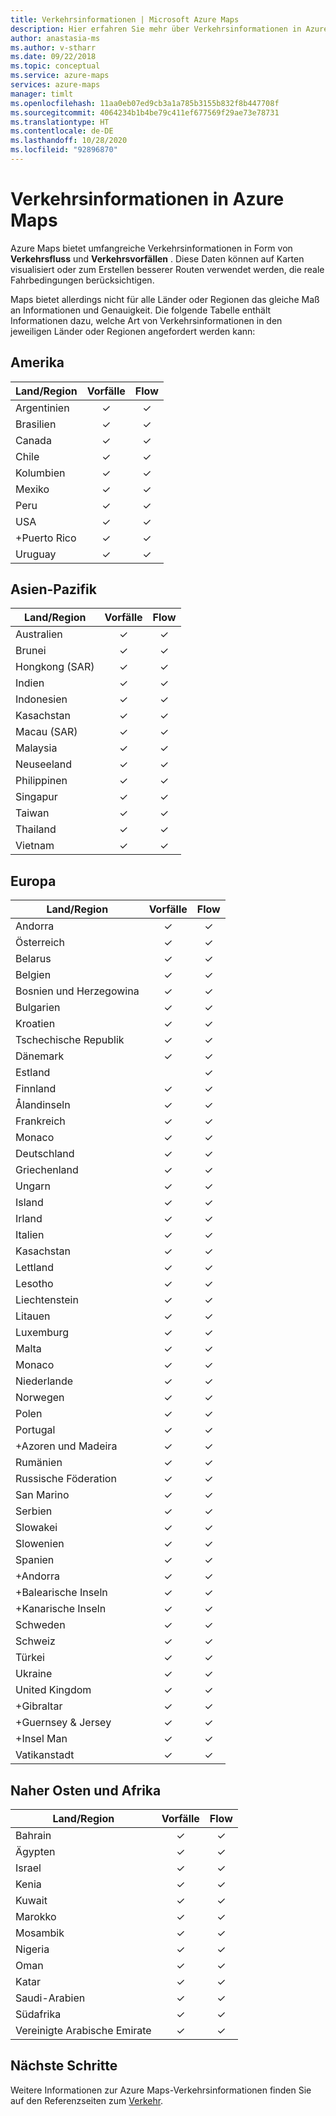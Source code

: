 ```yaml
---
title: Verkehrsinformationen | Microsoft Azure Maps
description: Hier erfahren Sie mehr über Verkehrsinformationen in Azure Maps. Sie können feststellen, ob Informationen zum Verkehrsfluss und Unfällen in verschiedenen Regionen weltweit verfügbar sind.
author: anastasia-ms
ms.author: v-stharr
ms.date: 09/22/2018
ms.topic: conceptual
ms.service: azure-maps
services: azure-maps
manager: timlt
ms.openlocfilehash: 11aa0eb07ed9cb3a1a785b3155b832f8b447708f
ms.sourcegitcommit: 4064234b1b4be79c411ef677569f29ae73e78731
ms.translationtype: HT
ms.contentlocale: de-DE
ms.lasthandoff: 10/28/2020
ms.locfileid: "92896870"
---
```

# <a name="azure-maps-traffic-coverage"></a>Verkehrsinformationen in Azure Maps

Azure Maps bietet umfangreiche Verkehrsinformationen in Form von **Verkehrsfluss** und **Verkehrsvorfällen** . Diese Daten können auf Karten visualisiert oder zum Erstellen besserer Routen verwendet werden, die reale Fahrbedingungen berücksichtigen.

Maps bietet allerdings nicht für alle Länder oder Regionen das gleiche Maß an Informationen und Genauigkeit. Die folgende Tabelle enthält Informationen dazu, welche Art von Verkehrsinformationen in den jeweiligen Länder oder Regionen angefordert werden kann: 

## <a name="americas"></a>Amerika

|Land/Region  |Vorfälle  |Flow  |
|---------|:---------:|:---------:|
|Argentinien      |✓         |✓         |
|Brasilien     |✓         |✓         |
|Canada     |✓         |✓         |
|Chile     |✓         |✓         |
|Kolumbien      |✓         |✓         |
|Mexiko     |✓         |✓         |
|Peru       |✓         |✓         | 
|USA     |✓         |✓        |
|+Puerto Rico     |✓         |✓         |
|Uruguay |✓         |✓         |


## <a name="asia-pacific"></a>Asien-Pazifik

|Land/Region   |Vorfälle  |Flow  |
|---------|:---------:|:---------:|
|Australien     |✓         |✓        |
|Brunei   |✓         |✓        |
|Hongkong (SAR)     |✓         |✓         |
|Indien   |✓         |✓         |
|Indonesien     |✓         |✓         |
|Kasachstan    |✓         |✓         |
|Macau (SAR)     |✓         |✓         |
|Malaysia     |✓         |✓         |
|Neuseeland     |✓         |✓         |
|Philippinen  |✓         |✓         |
|Singapur     |✓         |✓         |
|Taiwan     |✓         |✓        |
|Thailand     |✓         |✓        |
|Vietnam   |✓         |✓         |


## <a name="europe"></a>Europa

|Land/Region   |Vorfälle  |Flow  |
|---------|:---------:|:---------:|
|Andorra   |✓         |✓         |
|Österreich     |✓         |✓         |
|Belarus    |✓         |✓         |
|Belgien     |✓         |✓         |
|Bosnien und Herzegowina    |✓         |✓         |
|Bulgarien     |✓         |✓         |
|Kroatien     |✓         |✓         |
|Tschechische Republik     |✓         |✓         |
|Dänemark     |✓         |✓         |
|Estland     |         | ✓        |
|Finnland     |✓         |✓         |
|Ålandinseln      |✓         |✓         |
|Frankreich     |✓         |✓         |
|Monaco     |✓         |✓         |
|Deutschland     |✓         |✓         |
|Griechenland     |✓         |✓         |
|Ungarn     |✓         |✓         |
|Island     |✓         |✓         |
|Irland     |✓         |✓         |
|Italien     |✓         |✓        |
|Kasachstan    |✓         |✓        |
|Lettland     |✓         |✓         |
|Lesotho     |✓         |✓         |
|Liechtenstein      |✓         |✓         |
|Litauen     |✓         |✓         |
|Luxemburg     |✓         |✓         |
|Malta     |✓         |✓         |
|Monaco   |✓         |✓         |
|Niederlande     |✓         |✓         |
|Norwegen     |✓         |✓         |
|Polen     |✓         |✓         |
|Portugal     |✓         |✓         |
|+Azoren und Madeira     |✓         |✓         |
|Rumänien     |✓         |✓         |
|Russische Föderation     |✓         |✓         |
|San Marino    |✓         |✓         |
|Serbien   |✓         |✓         |
|Slowakei     |✓         |✓         |
|Slowenien     |✓         |✓         |
|Spanien     |✓         |✓         |
|+Andorra     |✓         |✓         |
|+Balearische Inseln     |✓         |✓         |
|+Kanarische Inseln     |✓         |✓         |
|Schweden     |✓         |✓         |
|Schweiz     |✓         |✓        |
|Türkei     |✓         |✓         |
|Ukraine     |✓         |✓         |
|United Kingdom     |✓         |✓         |
|+Gibraltar     |✓         |✓         |
|+Guernsey & Jersey     |✓         |✓         |
|+Insel Man     |✓         |✓         |
|Vatikanstadt   |✓         |✓         |


## <a name="middle-east-and-africa"></a>Naher Osten und Afrika

|Land/Region |Vorfälle  |Flow  |
|---------|:---------:|:---------:|
|Bahrain     |✓         |✓         |
|Ägypten     |✓         |✓         |
|Israel     |✓         |✓         |
|Kenia     |✓         |✓         |
|Kuwait     |✓         |✓         |
|Marokko     |✓         |✓         |
|Mosambik  |✓         |✓         |
|Nigeria   |✓        |✓        |
|Oman     |✓         |✓         |
|Katar     |✓         |✓         |
|Saudi-Arabien     |✓         |✓         |
|Südafrika     |✓         |✓         |
|Vereinigte Arabische Emirate  |✓         |✓         |

## <a name="next-steps"></a>Nächste Schritte

Weitere Informationen zur Azure Maps-Verkehrsinformationen finden Sie auf den Referenzseiten zum [Verkehr](/rest/api/maps/traffic).